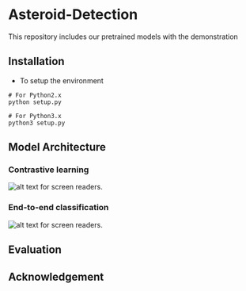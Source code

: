 # Asteroid-Detection
This repository includes our pretrained models with the demonstration 


## Installation
- To setup the environment
```
# For Python2.x
python setup.py

# For Python3.x
python3 setup.py
```

## Model Architecture
### Contrastive learning 
![alt text for screen readers](/path/to/image.png "Text to show on mouseover").
### End-to-end classification
![alt text for screen readers](/path/to/image.png "Text to show on mouseover").
## Evaluation


## Acknowledgement
